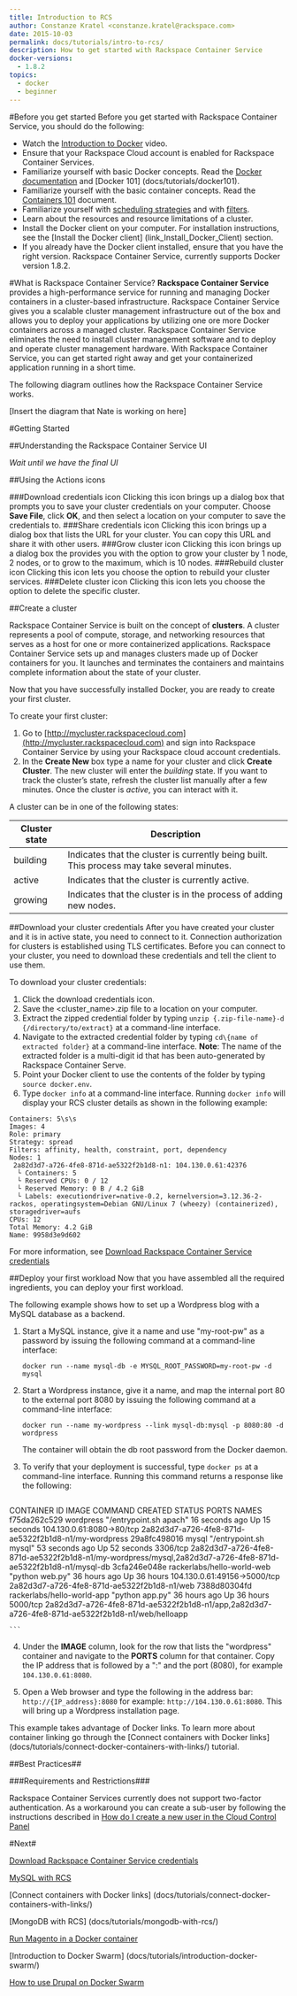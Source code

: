 ```yaml
---
title: Introduction to RCS
author: Constanze Kratel <constanze.kratel@rackspace.com>
date: 2015-10-03
permalink: docs/tutorials/intro-to-rcs/
description: How to get started with Rackspace Container Service
docker-versions:
  - 1.8.2
topics:
  - docker
  - beginner
---
```


#Before you get started
Before you get started with Rackspace Container Service, you should do the following:

* Watch the [Introduction to Docker](https://sysadmincasts.com/episodes/31-introduction-to-docker) video. 
* Ensure that your Rackspace Cloud account is enabled for Rackspace Container Services.
* Familiarize yourself with basic Docker concepts. Read the [Docker documentation](https://docs.docker.com/
) and [Docker 101] (docs/tutorials/docker101).
* Familiarize yourself with the basic container concepts. Read the [Containers 101](docs/tutorials/containers101) document.
* Familiarize yourself with [scheduling strategies](https://docs.docker.com/swarm/scheduler/strategy/) and with [filters](https://docs.docker.com/swarm/scheduler/filter/).
* Learn about the resources and resource limitations of a cluster.
* Install the Docker client on your computer. For installation instructions, see the [Install the Docker client] (link_Install_Docker_Client) section.
* If you already have the Docker client installed, ensure that you have the right version. Rackspace Container Service, currently supports Docker version 1.8.2. 

#What is Rackspace Container Service?
**Rackspace Container Service** provides a high-performance service for running and managing Docker containers in a cluster-based infrastructure. Rackspace Container Service gives you a scalable cluster management infrastructure out of the box and allows you to deploy your applications by utilizing one ore more Docker containers across a managed cluster. Rackspace Container Service eliminates the need to install cluster management software and to deploy and operate cluster management hardware. With Rackspace Container Service, you can get started right away and get your containerized application running in a short time.
 
The following diagram outlines how the Rackspace Container Service works.

[Insert the diagram that Nate is working on here]


#Getting Started

##Understanding the Rackspace Container Service UI

*Wait until we have the final UI*

##Using the Actions icons

###Download credentials icon
Clicking this icon brings up a dialog box that prompts you to save your cluster credentials on your computer. Choose **Save File**, click **OK**, and then select a location on your computer to save the credentials to.
###Share credentials icon
Clicking this icon brings up a dialog box that lists the URL for your cluster. You can copy this URL and share it with other users.
###Grow cluster icon
Clicking this icon brings up a dialog box the provides you with the option to grow your cluster by 1 node, 2 nodes, or to grow to the maximum, which is 10 nodes.
###Rebuild cluster icon
Clicking this icon lets you choose the option to rebuild your cluster services.
###Delete cluster icon
Clicking this icon lets you choose the option to delete the specific cluster.

##Create a cluster

Rackspace Container Service is built on the concept of **clusters**. A cluster represents a pool of compute, storage, and networking resources that serves as a host for one or more containerized applications. Rackspace Container Service sets up and manages clusters made up of Docker containers for you. It launches and terminates the containers and maintains complete information about the state of your cluster.

Now that you have successfully installed Docker, you are ready to create your first cluster.

To create your first cluster:

1. Go to [http://mycluster.rackspacecloud.com](http://mycluster.rackspacecloud.com) and sign into Rackspace Container Service by using your Rackspace cloud account credentials.
2. In the **Create New** box type a name for your cluster and click **Create Cluster**. The new cluster will enter the *building* state. If you want to track the cluster’s state, refresh the cluster list manually after a few minutes. Once the cluster is *active*, you can interact with it.

A cluster can be in one of the following states:

| Cluster state | Description                                                                                 |
|---------------|---------------------------------------------------------------------------------------------|
| building      | Indicates that the cluster is currently being built. This process may take several minutes. |
| active        | Indicates that the cluster is currently active.                                             |
| growing       | Indicates that the cluster is in the process of adding new nodes.                           |


##Download your cluster credentials
After you have created your cluster and it is in active state, you need to connect to it. Connection authorization for clusters is established using TLS certificates. 
Before you can connect to your cluster, you need to download these credentials and tell the client to use them.

To download your cluster credentials:

1. Click the download credentials icon.
2. Save the <cluster_name>.zip file to a location on your computer.
2. Extract the zipped credential folder by typing ```unzip {.zip-file-name}-d {/directory/to/extract}``` at a command-line interface.
3. Navigate to the extracted credential folder by typing ```cd\{name of extracted folder}``` at a command-line interface. **Note**: The name of the extracted folder is a multi-digit id that has been auto-generated by Rackspace Container Serve. 
4. Point your Docker client to use the contents of the folder by typing ```source docker.env```. 
5. Type ```docker info``` at a command-line interface. Running ```docker info``` will display your RCS cluster details as shown in the following example:

```
Containers: 5\s\s
Images: 4
Role: primary
Strategy: spread
Filters: affinity, health, constraint, port, dependency
Nodes: 1
 2a82d3d7-a726-4fe8-871d-ae5322f2b1d8-n1: 104.130.0.61:42376
  └ Containers: 5
  └ Reserved CPUs: 0 / 12
  └ Reserved Memory: 0 B / 4.2 GiB
  └ Labels: executiondriver=native-0.2, kernelversion=3.12.36-2-rackos, operatingsystem=Debian GNU/Linux 7 (wheezy) (containerized), storagedriver=aufs
CPUs: 12
Total Memory: 4.2 GiB
Name: 9958d3e9d602
```

For more information, see [Download Rackspace Container Service credentials](docs/references/rcs-credentials/)

##Deploy your first workload
Now that you have assembled all the required ingredients, you can deploy your first workload.

The following example shows how to set up a Wordpress blog with a MySQL database as a backend. 

1. Start a MySQL instance, give it a name and use "my-root-pw" as a password by issuing the following command at a command-line interface:

	```
	docker run --name mysql-db -e MYSQL_ROOT_PASSWORD=my-root-pw -d mysql
	```

2. Start a Wordpress instance, give it a name, and map the internal port 80 to the external port 8080 by issuing the following command at a command-line interface:

	```
	docker run --name my-wordpress --link mysql-db:mysql -p 8080:80 -d wordpress
	```

	The container will obtain the db root password from the Docker daemon.

3. To verify that your deployment is successful, type ```docker ps``` at a command-line interface. Running this command returns a response like the following:

	```
CONTAINER ID        IMAGE                        COMMAND                  CREATED             STATUS              PORTS                          NAMES
f75da262c529        wordpress                    "/entrypoint.sh apach"   16 seconds ago      Up 15 seconds       104.130.0.61:8080->80/tcp      2a82d3d7-a726-4fe8-871d-ae5322f2b1d8-n1/my-wordpress
29a8fc498016        mysql                        "/entrypoint.sh mysql"   53 seconds ago      Up 52 seconds       3306/tcp                       2a82d3d7-a726-4fe8-871d-ae5322f2b1d8-n1/my-wordpress/mysql,2a82d3d7-a726-4fe8-871d-ae5322f2b1d8-n1/mysql-db
3cfa246e048e        rackerlabs/hello-world-web   "python web.py"          36 hours ago        Up 36 hours         104.130.0.61:49156->5000/tcp   2a82d3d7-a726-4fe8-871d-ae5322f2b1d8-n1/web
7388d80304fd        rackerlabs/hello-world-app   "python app.py"          36 hours ago        Up 36 hours         5000/tcp                       2a82d3d7-a726-4fe8-871d-ae5322f2b1d8-n1/app,2a82d3d7-a726-4fe8-871d-ae5322f2b1d8-n1/web/helloapp

	```
4. Under the **IMAGE** column, look for the row that lists the "wordpress" container and navigate to the **PORTS** column for that container. Copy the  IP address that is followed by a ":" and the port (8080), for example ```104.130.0.61:8080```.

5. Open a Web browser and type the following in the address bar: ```http://{IP_address}:8080``` for example: ```http://104.130.0.61:8080```. This will bring up a Wordpress installation page.

This example takes advantage of Docker links. To learn more about container linking go through the [Connect containers with Docker links] (docs/tutorials/connect-docker-containers-with-links/) tutorial.

##Best Practices##

###Requirements and Restrictions###

Rackspace Container Services currently does not support two-factor authentication. 
As a workaround you can create a sub-user by following the instructions described in [How do I create a new user in the Cloud Control Panel](https://community.rackspace.com/products/f/54/t/4551)

#Next#

[Download Rackspace Container Service credentials](docs/references/rcs-credentials/)

[MySQL with RCS](docs/tutorials/mysql-with-rcs/)

[Connect containers with Docker links] (docs/tutorials/connect-docker-containers-with-links/) 

[MongoDB with RCS] (docs/tutorials/mongodb-with-rcs/)

[Run Magento in a Docker container](docs/tutorials/magento-in-docker/)

[Introduction to Docker Swarm] (docs/tutorials/introduction-docker-swarm/)

[How to use Drupal on Docker Swarm](docs/tutorials/drupal-and-swarm/) 
	








